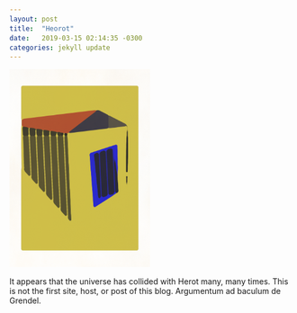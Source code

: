 ```yaml
---
layout: post
title:  "Heorot"
date:   2019-03-15 02:14:35 -0300
categories: jekyll update
---
```

<div style="float">
<img src="/assets/img/home.png" width="250"/>
</div>
<div style="float">
<p>It appears that the universe has collided with Herot many, many times. This is not the first site, host, or post of this blog. Argumentum ad baculum de Grendel.</p>
</div>
